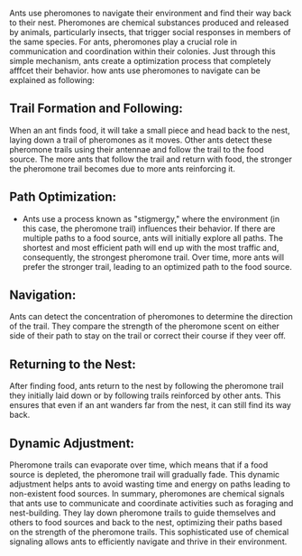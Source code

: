 Ants use pheromones to navigate their environment and find their way back to their nest. Pheromones are chemical substances produced and released by animals, particularly insects, that trigger social responses in members of the same species. For ants, pheromones play a crucial role in communication and coordination within their colonies. Just through this simple mechanism, ants create a optimization process that completely afffcet their behavior. how ants use pheromones to navigate can be explained as following:

## Trail Formation and Following:

When an ant finds food, it will take a small piece and head back to the nest, laying down a trail of pheromones as it moves.
Other ants detect these pheromone trails using their antennae and follow the trail to the food source.
The more ants that follow the trail and return with food, the stronger the pheromone trail becomes due to more ants reinforcing it.

## Path Optimization:

-  Ants use a process known as "stigmergy," where the environment (in this case, the pheromone trail) influences their behavior.
If there are multiple paths to a food source, ants will initially explore all paths.
The shortest and most efficient path will end up with the most traffic and, consequently, the strongest pheromone trail.
Over time, more ants will prefer the stronger trail, leading to an optimized path to the food source.

## Navigation:

Ants can detect the concentration of pheromones to determine the direction of the trail.
They compare the strength of the pheromone scent on either side of their path to stay on the trail or correct their course if they veer off.

## Returning to the Nest:

After finding food, ants return to the nest by following the pheromone trail they initially laid down or by following trails reinforced by other ants.
This ensures that even if an ant wanders far from the nest, it can still find its way back.

## Dynamic Adjustment:

Pheromone trails can evaporate over time, which means that if a food source is depleted, the pheromone trail will gradually fade.
This dynamic adjustment helps ants to avoid wasting time and energy on paths leading to non-existent food sources.
In summary, pheromones are chemical signals that ants use to communicate and coordinate activities such as foraging and nest-building. They lay down pheromone trails to guide themselves and others to food sources and back to the nest, optimizing their paths based on the strength of the pheromone trails. This sophisticated use of chemical signaling allows ants to efficiently navigate and thrive in their environment.
